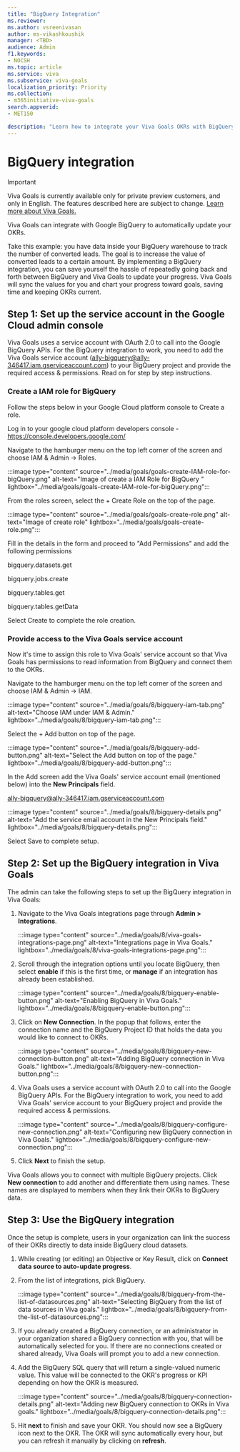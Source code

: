 ```yaml
---
title: "BigQuery Integration"
ms.reviewer: 
ms.author: vsreenivasan
author: ms-vikashkoushik
manager: <TBD>
audience: Admin
f1.keywords:
- NOCSH
ms.topic: article
ms.service: viva
ms.subservice: viva-goals
localization_priority: Priority
ms.collection:  
- m365initiative-viva-goals
search.appverid:
- MET150

description: "Learn how to integrate your Viva Goals OKRs with BigQuery Data"
---
```


# BigQuery integration

> [!IMPORTANT]
> Viva Goals is currently available only for private preview customers, and only in English. The features described here are subject to change. [Learn more about Viva Goals.](https://go.microsoft.com/fwlink/?linkid=2189933)

Viva Goals can integrate with Google BigQuery to automatically update your OKRs. 
  
Take this example: you have data inside your BigQuery warehouse to track the number of converted leads. The goal is to increase the value of converted leads to a certain amount. By implementing a BigQuery integration, you can save yourself the hassle of repeatedly going back and forth between BigQuery and Viva Goals to update your progress. Viva Goals will sync the values for you and chart your progress toward goals, saving time and keeping OKRs current.

## Step 1: Set up the service account in the Google Cloud admin console 

Viva Goals uses a service account with OAuth 2.0 to call into the Google BigQuery APIs. For the BigQuery integration to work, you need to add the Viva Goals service account (ally-bigquery@ally-346417.iam.gserviceaccount.com) to your BigQuery project and provide the required access & permissions. Read on for step by step instructions.

### Create a IAM role for BigQuery
  
Follow the steps below in your Google Cloud platform console to Create a role.

Log in to your google cloud platform developers console - https://console.developers.google.com/

Navigate to the hamburger menu on the top left corner of the screen and choose IAM & Admin -> Roles.

:::image type="content" source="../media/goals/goals-create-IAM-role-for-bigQuery.png" alt-text="Image of create a IAM Role for BigQuery " lightbox="../media/goals/goals-create-IAM-role-for-bigQuery.png":::

From the roles screen, select the + Create Role on the top of the page.

:::image type="content" source="../media/goals/goals-create-role.png" alt-text="Image of create role" lightbox="../media/goals/goals-create-role.png":::

Fill in the details in the form and proceed to "Add Permissions" and add the following permissions

bigquery.datasets.get

bigquery.jobs.create

bigquery.tables.get

bigquery.tables.getData

Select Create to complete the role creation.

### Provide access to the Viva Goals service account

Now it's time to assign this role to Viva Goals' service account so that Viva Goals has permissions to read information from BigQuery and connect them to the OKRs.

Navigate to the hamburger menu on the top left corner of the screen and choose IAM & Admin -> IAM.
  
:::image type="content" source="../media/goals/8/bigquery-iam-tab.png" alt-text="Choose IAM under IAM & Admin." lightbox="../media/goals/8/bigquery-iam-tab.png":::

Select the + Add button on top of the page.
  
:::image type="content" source="../media/goals/8/bigquery-add-button.png" alt-text="Select the Add button on top of the page." lightbox="../media/goals/8/bigquery-add-button.png":::

In the Add screen add the Viva Goals' service account email (mentioned below) into the **New Principals** field.

ally-bigquery@ally-346417.iam.gserviceaccount.com
  
:::image type="content" source="../media/goals/8/bigquery-details.png" alt-text="Add the service email account in the New Principals field." lightbox="../media/goals/8/bigquery-details.png":::

Select Save to complete setup.

## Step 2: Set up the BigQuery integration in Viva Goals

The admin can take the following steps to set up the BigQuery integration in Viva Goals: 

1. Navigate to the Viva Goals integrations page through **Admin > Integrations**.
  
    :::image type="content" source="../media/goals/8/viva-goals-integrations-page.png" alt-text="Integrations page in Viva Goals." lightbox="../media/goals/8/viva-goals-integrations-page.png":::
    
2. Scroll through the integration options until you locate BigQuery, then select **enable** if this is the first time, or **manage** if an integration has already been established.
  
    :::image type="content" source="../media/goals/8/bigquery-enable-button.png" alt-text="Enabling BigQuery in Viva Goals." lightbox="../media/goals/8/bigquery-enable-button.png":::
  
3. Click on **New Connection**. In the popup that follows, enter the connection name and the BigQuery Project ID that holds the data you would like to connect to OKRs.
  
    :::image type="content" source="../media/goals/8/bigquery-new-connection-button.png" alt-text="Adding BigQuery connection in Viva Goals." lightbox="../media/goals/8/bigquery-new-connection-button.png":::
  
4. Viva Goals uses a service account with OAuth 2.0 to call into the Google BigQuery APIs. For the BigQuery integration to work, you need to add Viva Goals' service account to your BigQuery project and provide the required access & permissions.
  
    :::image type="content" source="../media/goals/8/bigquery-configure-new-connection.png" alt-text="Configuring new BigQuery connection in Viva Goals." lightbox="../media/goals/8/bigquery-configure-new-connection.png":::
  
5. Click **Next** to finish the setup.

Viva Goals allows you to connect with multiple BigQuery projects. Click **New connection** to add another and differentiate them using names. These names are displayed to members when they link their OKRs to BigQuery data.

## Step 3: Use the BigQuery integration

Once the setup is complete, users in your organization can link the success of their OKRs directly to data inside BigQuery cloud datasets.

1. While creating (or editing) an Objective or Key Result, click on **Connect data source to auto-update progress**.
2. From the list of integrations, pick BigQuery.
  
    :::image type="content" source="../media/goals/8/bigquery-from-the-list-of-datasources.png" alt-text="Selecting BigQuery from the list of data sources in Viva goals." lightbox="../media/goals/8/bigquery-from-the-list-of-datasources.png":::
  
3. If you already created a BigQuery connection, or an administrator in your organization shared a BigQuery connection with you, that will be automatically selected for you. If there are no connections created or shared already, Viva Goals will prompt you to add a new connection.
4. Add the BigQuery SQL query that will return a single-valued numeric value. This value will be connected to the OKR's progress or KPI depending on how the OKR is measured.
  
    :::image type="content" source="../media/goals/8/bigquery-connection-details.png" alt-text="Adding new BigQuery connection to OKRs in Viva goals." lightbox="../media/goals/8/bigquery-connection-details.png":::
  
5. Hit **next** to finish and save your OKR. You should now see a BigQuery icon next to the OKR. The OKR will sync automatically every hour, but you can refresh it manually by clicking on **refresh**.

